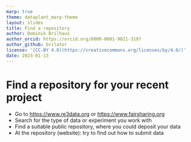 ```yaml
---
marp: true
theme: dataplant_marp-theme
layout: slides
title: Find a repository
author: Dominik Brilhaus
author_orcid: https://orcid.org/0000-0001-9021-3197
author_github: brilator
license: '[CC-BY 4.0](https://creativecommons.org/licenses/by/4.0/)'
date: 2023-01-13
---
```


# Find a repository for your recent project

- Go to https://www.re3data.org or https://www.fairsharing.org
- Search for the type of data or experiment you work with
- Find a suitable public repository, where you could deposit your data
- At the repository (website): try to find out how to submit data
